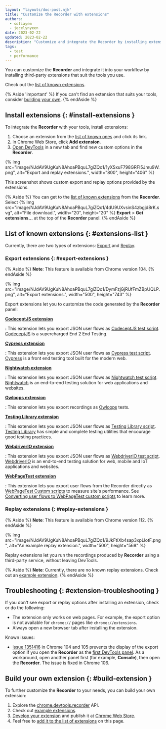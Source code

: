 ```yaml
---
layout: "layouts/doc-post.njk"
title: "Customize the Recorder with extensions"
authors:
  - sofiayem
  - jecelynyeen
date: 2023-02-22
updated: 2023-02-22
description: "Customize and integrate the Recorder by installing extensions."
tags:
  - test
  - performance
---
```


You can customize the **Recorder** and integrate it into your workflow by installing third-party extensions that suit the tools you use.

Check out the [list of known extensions](#extensions-list).

{% Aside 'important' %}
If you can't find an extension that suits your tools, consider [building your own](#build-extension). 
{% endAside %}

## Install extensions {: #install-extensions }

To integrate the **Recorder** with your tools, install extensions:

1. Choose an extension from the [list of known ones](#extensions-list) and click its link.
1. In Chrome Web Store, click **Add extension**.
1. [Open DevTools](/docs/devtools/open/) in a new tab and find new custom options in the **Recorder**.

{% Img src="image/NJdAV9UgKuN8AhoaPBquL7giZQo1/1yXSxuF798GRFI5Jmu9W.png", alt="Export and replay extensions.", width="800", height="406" %}

This screenshot shows custom export and replay options provided by the extensions.

{% Aside %}
You can get to the [list of known extensions](#extensions-list) from the **Recorder**. Select {% Img src="image/NJdAV9UgKuN8AhoaPBquL7giZQo1/4dU9UXvsinS4zbgjd8rK.svg", alt="File download.", width="20", height="20" %} **Export** > **Get extensions...** at the top of the **Recorder** panel.
{% endAside %}

## List of known extensions {: #extensions-list }

Currently, there are two types of extensions: [Export](/docs/devtools/recorder/extensions/#export-extensions) and [Replay](/docs/devtools/recorder/extensions/#replay-extensions).

### Export extensions {: #export-extensions }

{% Aside %}
**Note**: This feature is available from Chrome version 104.
{% endAside %}

{% Img src="image/NJdAV9UgKuN8AhoaPBquL7giZQo1/DymFzjGjRUfFmZBpUQLP.png", alt="Export extensions.", width="500", height="743" %}

Export extensions let you to customize the code generated by the **Recorder** panel:

[**CodeceptJS extension**](https://chrome.google.com/webstore/detail/codeceptjs-chrome-recorde/jgdcobhagdbipacidhfnoaccgjooebam)

: This extension lets you export JSON user flows as [CodeceptJS test script](https://github.com/PeterNgTr/codeceptjs-recorder-extension). [CodeceptJS](https://codecept.io) is a supercharged End 2 End Testing.

[**Cypress extension**](https://chrome.google.com/webstore/detail/cypress-chrome-recorder/fellcphjglholofndfmmjmheedhomgin)

: This extension lets you export JSON user flows as [Cypress test script](https://github.com/cypress-io/cypress-recorder-extension). [Cypress](https://cypress.io) is a front end testing tool built for the modern web.

[**Nightwatch extension**](https://chrome.google.com/webstore/detail/nightwatch-chrome-recorde/nhbccjfogdgkahamfohokdhcnemjafjk/)

: This extension lets you export JSON user flows as [Nightwatch test script](https://github.com/nightwatchjs/nightwatch-recorder-extension). [Nightwatch](https://nightwatchjs.org/) is an end-to-end testing solution for web applications and websites.

[**Owloops extension**](https://chrome.google.com/webstore/detail/owloops-chrome-recorder/kojnjjbhkfcpjhppocjocdkjkbbkhimh)

: This extension lets you export recordings as [Owloops](https://www.owloops.com/) tests.

[**Testing Library extension**](https://chrome.google.com/webstore/detail/testing-library-recorder/pnobfbfcnoeealajjgnpeodbkkhgiici)

: This extension lets you export JSON user flows as [Testing Library script](https://github.com/nickmccurdy/testing-library-recorder-extension). [Testing Library](https://testing-library.com/) has simple and complete testing utilities that encourage good testing practices.

[**WebdriverIO extension**](https://chrome.google.com/webstore/detail/webdriverio-chrome-record/pllimkccefnbmghgcikpjkmmcadeddfn)

: This extension lets you export JSON user flows as [WebdriverIO test script](https://github.com/webdriverio/recorder-extension). [WebdriverIO](https://webdriver.io/) is an end-to-end testing solution for web, mobile and IoT applications and websites.

[**WebPageTest extension**](https://chrome.google.com/webstore/detail/webpagetest-recorder-exte/eklpnjohdjknellndlnepihjnhpaimok)

: This extension lets you export user flows from the Recorder directly as [WebPageTest Custom scripts](https://docs.webpagetest.org/scripting/) to measure site's performance. See [Converting user flows to WebPageTest custom scripts](https://blog.webpagetest.org/posts/introducing-the-new-webpagetest-recorder-chrome-extension/) to learn more. 

### Replay extensions {: #replay-extensions }

{% Aside %}
**Note**: This feature is available from Chrome version 112.
{% endAside %}

{% Img src="image/NJdAV9UgKuN8AhoaPBquL7giZQo1/9JkFtIXb4sap3xpLlotF.png", alt="An example replay extension.", width="500", height="568" %}

Replay extensions let you run the recordings produced by **Recorder** using a third-party service, without leaving DevTools.

{% Aside %}
**Note**: Currently, there are no known replay extensions. Check out an [example extension](https://github.com/puppeteer/replay/tree/main/examples/chrome-extension-replay).
{% endAside %}

## Troubleshooting {: #extension-troubleshooting }

If you don't see export or replay options after installing an extension, check or do the following:

- The extension only works on web pages. For example, the export option is not available for `chrome://` pages like `chrome://extensions`.
- Always open a new browser tab after installing the extension.

Known issues:

- [Issue 1351416](https://crbug.com/1351416) in Chrome 104 and 105 prevents the display of the export option if you open the **Recorder** as the [first DevTools panel](/docs/devtools/open/#last). As a workaround, open another panel first (for example, **Console**), then open the **Recorder**. The issue is fixed in Chrome 106.

## Build your own extension {: #build-extension }

To further customize the **Recorder** to your needs, you can build your own extension:

1. Explore the [chrome.devtools.recorder](/docs/extensions/reference/devtools_recorder/) API.
1. Check out [example extensions](https://github.com/puppeteer/replay/tree/main/examples).
1. [Develop your extension](/docs/extensions/mv3/getstarted/) and publish it at [Chrome Web Store](/docs/webstore/about_webstore/).
1. Feel free to [add it to the list of extensions](https://github.com/GoogleChrome/developer.chrome.com/edit/main/site/en/docs/devtools/recorder/extensions/index.md) on this page.
